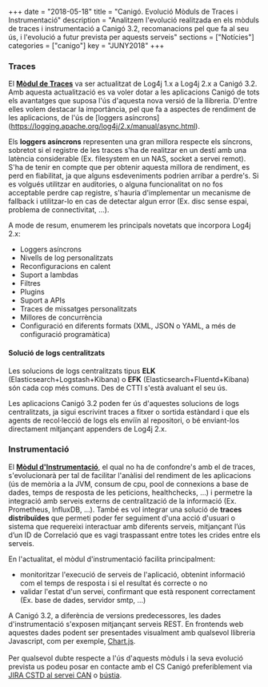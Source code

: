 +++
date        = "2018-05-18"
title       = "Canigó. Evolució Mòduls de Traces i Instrumentació"
description = "Analitzem l'evolució realitzada en els mòduls de traces i instrumentació a Canigó 3.2, recomanacions pel que fa al seu ús, i l'evolució a futur prevista per aquests serveis"
sections    = ["Notícies"]
categories  = ["canigo"]
key         = "JUNY2018"
+++

### Traces

El [**Mòdul de Traces**](https://canigo.ctti.gencat.cat/canigo-documentacio-versions-3x-core/modul-traces/) va ser actualitzat de Log4j 1.x a Log4j 2.x a Canigó 3.2. Amb aquesta actualització es va voler dotar a les aplicacions Canigó de tots els avantatges que suposa l'ús d'aquesta nova versió de la llibreria. D'entre elles volem destacar la importància, pel que fa a aspectes de rendiment de les aplicacions, de l'ús de [loggers asíncrons] (https://logging.apache.org/log4j/2.x/manual/async.html).

Els **loggers asíncrons** representen una gran millora respecte els síncrons, sobretot si el registre de les traces s'ha de realitzar en un destí amb una latència considerable (Ex. filesystem en un NAS, socket a servei remot). S'ha de tenir en compte que per obtenir aquesta millora de rendiment, es perd en fiabilitat, ja que alguns esdeveniments podrien arribar a perdre's. Si es volgués utilitzar en auditories, o alguna funcionalitat on no fos acceptable perdre cap registre, s'hauria d'implementar un mecanisme de fallback i utilitzar-lo en cas de detectar algun error (Ex. disc sense espai, problema de connectivitat, ...).

A mode de resum, enumerem les principals novetats que incorpora Log4j 2.x:

* Loggers asíncrons
* Nivells de log personalitzats
* Reconfiguracions en calent
* Suport a lambdas
* Filtres
* Plugins
* Suport a APIs
* Traces de missatges personalitzats
* Millores de concurrència
* Configuració en diferents formats (XML, JSON o YAML, a més de configuració programàtica)

#### Solució de logs centralitzats

Les solucions de logs centralitzats tipus **ELK** (Elasticsearch+Logstash+Kibana) o **EFK** (Elasticsearch+Fluentd+Kibana) són cada cop més comuns. Des de CTTI s'està avaluant el seu ús.

Les aplicacions Canigó 3.2 poden fer ús d'aquestes solucions de logs centralitzats, ja sigui escrivint traces a fitxer o sortida estàndard i que els agents de recol·lecció de logs els enviïn al repositori, o bé enviant-los directament mitjançant appenders de Log4j 2.x.

### Instrumentació

El [**Mòdul d'Instrumentació**](https://canigo.ctti.gencat.cat/canigo-documentacio-versions-3x-core/modul-instrumentacio/), el qual no ha de confondre's amb el de traces, s'evolucionarà per tal de facilitar l'anàlisi del rendiment de les aplicacions (ús de memòria a la JVM, consum de cpu, pool de connexions a base de dades, temps de resposta de les peticions, healthchecks, ...) i permetre la integració amb serveis externs de centralització de la informació (Ex. Prometheus, InfluxDB, ...). També es vol integrar una solució de **traces distribuïdes** que permeti poder fer seguiment d'una acció d'usuari o sistema que requereixi interactuar amb diferents serveis, mitjançant l’ús d’un ID de Correlació que es vagi traspassant entre totes les crides entre els serveis.

En l'actualitat, el mòdul d'instrumentació facilita principalment:

* monitoritzar l'execució de serveis de l'aplicació, obtenint informació com el temps de resposta i si el resultat és correcte o no
* validar l'estat d'un servei, confirmant que està responent correctament (Ex. base de dades, servidor smtp, ...)

A Canigó 3.2, a diferència de versions predecessores, les dades d'instrumentació s'exposen mitjançant serveis REST. En frontends web aquestes dades podent ser presentades visualment amb qualsevol llibreria Javascript, com per exemple, [Chart.js](https://www.chartjs.org/).
<br><br>
Per qualsevol dubte respecte a l'ús d'aquests mòduls i la seva evolució prevista us podeu posar en contacte amb el CS Canigó preferiblement via [JIRA CSTD al servei CAN](https://cstd.ctti.gencat.cat/jiracstd/browse/CAN) o [bústia](mailto:oficina-tecnica.canigo.ctti@gencat.cat).
